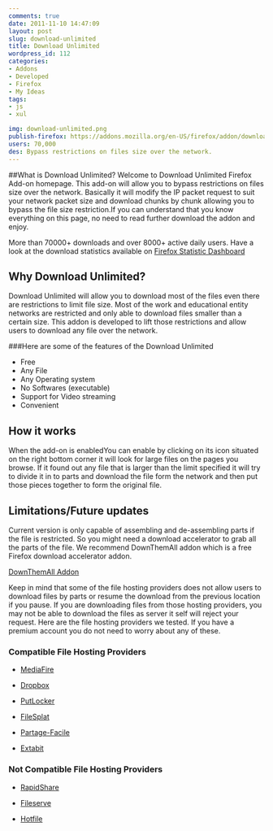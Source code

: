 ```yaml
---
comments: true
date: 2011-11-10 14:47:09
layout: post
slug: download-unlimited
title: Download Unlimited
wordpress_id: 112
categories:
- Addons
- Developed
- Firefox
- My Ideas
tags:
- js
- xul

img: download-unlimited.png
publish-firefox: https://addons.mozilla.org/en-US/firefox/addon/download-unlimited
users: 70,000
des: Bypass restrictions on files size over the network.
---
```


##What is Download Unlimited?
Welcome to Download Unlimited Firefox Add-on homepage. This add-on will allow you to bypass restrictions on files size over the network. Basically it will modify the IP packet request to suit your network packet size and download chunks by chunk allowing you to bypass the file size restriction.If you can understand that you know everything on this page, no need to read further download the addon and enjoy.

<div class="alert alert-info">
More than 70000+ downloads and over 8000+ active daily users. Have a look at the download statistics available on <a href="https://addons.mozilla.org/en-US/firefox/addon/download-unlimited/statistics/">Firefox Statistic Dashboard</a>
</div>

## Why Download Unlimited?

Download Unlimited will allow you to download most of the files even there are restrictions to limit file size. Most of the work and educational entity networks are restricted and only able to download files smaller than a certain size. This addon is developed to lift those restrictions and allow users to download any file over the network.

###Here are some of the features of the Download Unlimited

* Free
* Any File
* Any Operating system    
* No Softwares (executable)
* Support for Video streaming
* Convenient

## How it works

When the add-on is enabledYou can enable by clicking on its icon situated on the right bottom corner it will look for large files on the pages you browse. If it found out any file that is larger than the limit specified it will try to divide it in to parts and download the file form the network and then put those pieces together to form the original file.


## Limitations/Future updates

Current version is only capable of assembling and de-assembling parts if the file is restricted. So you might need a download accelerator to grab all the parts of the file. We recommend DownThemAll addon which is a free Firefox download accelerator addon.

[DownThemAll Addon](https://addons.mozilla.org/en-US/firefox/addon/downthemall/)

Keep in mind that some of the file hosting providers does not allow users to download files by parts or resume the download from the previous location if you pause. If you are downloading files from those hosting providers, you may not be able to download the files as server it self will reject your request. Here are the file hosting providers we tested. If you have a premium account you do not need to worry about any of these.

### Compatible File Hosting Providers
	
  * [MediaFire](http://en.wikipedia.org/wiki/MediaFire)
	
  * [Dropbox](http://en.wikipedia.org/wiki/Dropbox_%28storage_provider%29)
	
  * [PutLocker](http://en.wikipedia.org/w/index.php?title=PutLocker&action=edit&redlink=1)
	
  * [FileSplat](http://en.wikipedia.org/w/index.php?title=FileSplat.com&action=edit&redlink=1)
	
  * [Partage-Facile](http://en.wikipedia.org/w/index.php?title=Partage-Facile&action=edit&redlink=1)
	
  * [Extabit](http://en.wikipedia.org/w/index.php?title=Extabit&action=edit&redlink=1)

### Not Compatible File Hosting Providers
	
  * [RapidShare](http://en.wikipedia.org/wiki/RapidShare)

	
  * [Fileserve](http://en.wikipedia.org/wiki/Fileserve)

	
  * [Hotfile](http://en.wikipedia.org/wiki/Hotfile)
